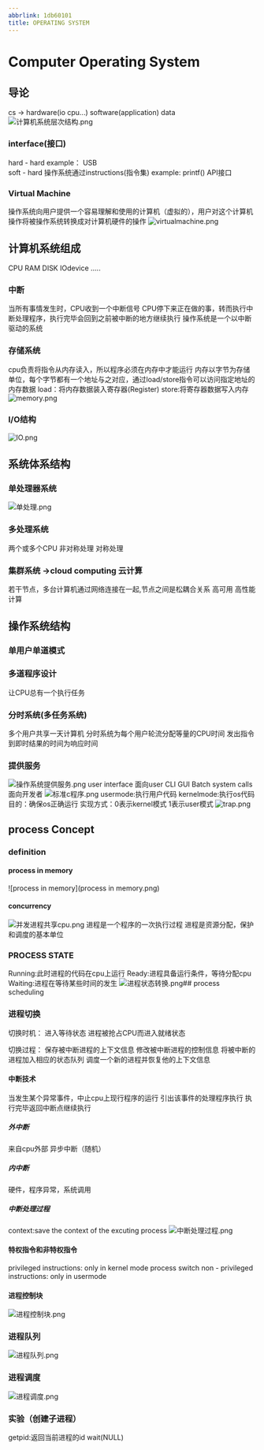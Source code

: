```yaml
---
abbrlink: 1db60101
title: OPERATING SYSTEM
---
```

# Computer Operating System
## 导论
cs ->  hardware(io cpu...)   software(application)   data
![计算机系统层次结构.png](https://img1.imgtp.com/2023/09/06/d78muiI5.png)

### interface(接口)
hard - hard       example： USB   
soft - hard    操作系统通过instructions(指令集)      example: printf() API接口
### Virtual Machine
操作系统向用户提供一个容易理解和使用的计算机（虚拟的），用户对这个计算机操作将被操作系统转换成对计算机硬件的操作
![virtualmachine.png](https://img1.imgtp.com/2023/09/06/RRCokhXB.png)
## 计算机系统组成
CPU RAM DISK  IOdevice .....

### 中断
当所有事情发生时，CPU收到一个中断信号
CPU停下来正在做的事，转而执行中断处理程序，执行完毕会回到之前被中断的地方继续执行
操作系统是一个以中断驱动的系统
### 存储系统
cpu负责将指令从内存读入，所以程序必须在内存中才能运行
内存以字节为存储单位，每个字节都有一个地址与之对应，通过load/store指令可以访问指定地址的内存数据
load：将内存数据装入寄存器(Register)
store:将寄存器数据写入内存
![memory.png](https://img1.imgtp.com/2023/09/06/5VWEg8O2.png)

### I/O结构
![IO.png](https://img1.imgtp.com/2023/09/06/ILOc6hv1.png)
## 系统体系结构
### 单处理器系统
![单处理.png](https://img1.imgtp.com/2023/09/06/7zwB9zof.png)
### 多处理系统
两个或多个CPU
非对称处理
对称处理
### 集群系统    ->cloud computing  云计算
若干节点，多台计算机通过网络连接在一起,节点之间是松耦合关系
高可用
高性能计算

## 操作系统结构
### 单用户单道模式
### 多道程序设计
让CPU总有一个执行任务
### 分时系统(多任务系统)
多个用户共享一天计算机
分时系统为每个用户轮流分配等量的CPU时间
发出指令到即时结果的时间为响应时间
### 提供服务 
![操作系统提供服务.png](https://img1.imgtp.com/2023/09/06/S1Yj9gCu.png)
user interface 面向user
CLI   GUI   Batch
system calls 面向开发者
![标准c程序.png](https://img1.imgtp.com/2023/09/06/h7zkE4Ho.png)
usermode:执行用户代码
kernelmode:执行os代码
目的：确保os正确运行
实现方式：0表示kernel模式 1表示user模式
![trap.png](https://img1.imgtp.com/2023/09/06/jjIYKRgM.png)
## process Concept
### definition
#### process in memory
![process in memory](process in memory.png)
#### concurrency
![并发进程共享cpu.png](https://img1.imgtp.com/2023/09/06/78238sf4.png)
进程是一个程序的一次执行过程
进程是资源分配，保护和调度的基本单位
### PROCESS STATE
Running:此时进程的代码在cpu上运行
Ready:进程具备运行条件，等待分配cpu
Waiting:进程在等待某些时间的发生
![进程状态转换.png](https://img1.imgtp.com/2023/09/06/9TDwauXR.png)## process scheduling
### 进程切换
切换时机：
进入等待状态
进程被抢占CPU而进入就绪状态


切换过程：
保存被中断进程的上下文信息
修改被中断进程的控制信息
将被中断的进程加入相应的状态队列
调度一个新的进程并恢复他的上下文信息
#### 中断技术 
当发生某个异常事件，中止cpu上现行程序的运行
引出该事件的处理程序执行
执行完毕返回中断点继续执行
##### 外中断
来自cpu外部
异步中断（随机）
##### 内中断
硬件，程序异常，系统调用
##### 中断处理过程
context:save the context of the excuting process
![中断处理过程.png](https://img1.imgtp.com/2023/09/06/3EwqIMGY.png)
#### 特权指令和非特权指令
privileged instructions: only in kernel mode process switch
non - privileged instructions: only in usermode
#### 进程控制块
![进程控制块.png](https://img1.imgtp.com/2023/09/06/SwnDGm62.png)
###  进程队列
![进程队列.png](https://img1.imgtp.com/2023/09/06/qnq618S1.png)
### 进程调度
![进程调度.png](https://img1.imgtp.com/2023/09/06/Sv8dRAZb.png)
### 实验（创建子进程）
getpid:返回当前进程的id
wait(NULL)
